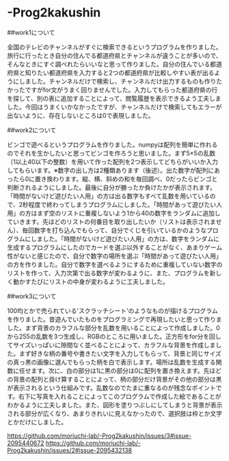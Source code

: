 # -Prog2kakushin

##work1について

全国のテレビのチャンネルがすぐに検索できるというプログラムを作りました。旅行に行ったとき自分の住んでる都道府県とチャンネルが違うことが多いので、そんなときにすぐ調べれたらいいなと思って作りました。自分の住んでいる都道府県と知りたい都道府県を入力すると2つの都道府県が比較しやすい表が出るようにしました。チャンネルだけで検索し、チャンネルだけ出力するものも作りたかったですがfor文がうまく回りませんでした。入力してもらった都道府県の行を探して、別の表に追加することによって、閲覧履歴を表示できるよう工夫しました。今回はうまくいかなかったですが、チャンネルだけで検索してもエラーが出ないように、存在しないところは0で表現しました。

##work2について

ビンゴで遊べるというプログラムを作りました。numpyは配列を簡単に作れるのでそれを生かしたいと思ってビンゴを作ろうと思いました。まず5×5の乱数（1以上40以下の整数）を用いて作った配列を2つ表示してどちらがいいか入力してもらいます。※数字の出し方は2種類あります（後述）。出た数字が配列にあったら0に置き換わります。縦、横、斜めの和を毎回調べ、0だったらビンゴと判断されるようにしました。最後に自分が勝ったか負けたかが表示されます。「時間がないけど遊びたい人用」の方は出る数字もすべて乱数を用いているので、2秒程度で終わってしまうプログラムにしました。「時間があって遊びたい人用」の方はまず空のリストに重複しないよう1から40の数字をランダムに追加していきます。先ほどのリストの何番目を取り出したいか（リストは表示されません）、毎回数字を打ち込んでもらって、自分でくじを引いているかのようなプログラムにしました。「時間がないけど遊びたい人用」の方は、数字をランダムに生成するプログラムにしたのでカードを選ぶ以外することがなく、あまりゲーム性がないと感じたので、自分で数字の場所を選ぶ「時間があって遊びたい人用」の方を作りました。自分で数字を選べるようにするために重複していない数字のリストを作って、入力次第で出る数字が変わるように、また、プログラムを新しく動かすたびにリストの中身が変わるように工夫しました。

##work3について

100均とかで売られている'スクラッチシート'のようなものが描けるプログラムを作りました。昔遊んでいたものをプログラミングで再現したいと思って作りました。まず背景のカラフルな部分を乱数を用いることによって作成しました。0から255の乱数を3つ生成し、RGBのところに用いました。正方形をfor分を回してサイズいっぱいに隙間なく並べることによって、カラフルな背景を作成しました。まず好きな柄の番号や書きたい文字を入力してもらって、背景と同じサイズの真っ黒の画像に選んでもらった柄を白で表示します。場所は乱数を生成する関数に任せます。次に、白の部分は1に黒の部分は0に配列を置き換えます。先ほどの背景の配列と掛け算することによって、柄の部分だけ背景がその他の部分は黒が表示されるという仕組みです。乱数なのでたまに重なるのが残念なポイントです。右下に写真を入れることによってこのプログラムで作成した絵であることがわかるように工夫しました。また、図形を塗りつぶしにしてしまうと背景が表示される部分が広くなり、あまりきれいに見えなかったので、選択肢は枠とか文字とかだけにしました。

https://github.com/moriuchi-lab/-Prog2kakushin/issues/3#issue-2095440672
https://github.com/moriuchi-lab/-Prog2kakushin/issues/2#issue-2095432138
